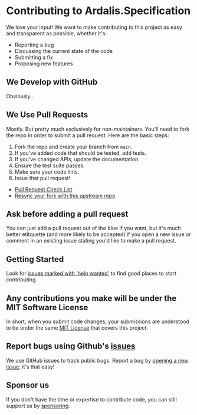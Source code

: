 # Contributing to Ardalis.Specification

We love your input! We want to make contributing to this project as easy and transparent as possible, whether it's:

- Reporting a bug
- Discussing the current state of the code
- Submitting a fix
- Proposing new features

## We Develop with GitHub

Obviously...

## We Use Pull Requests

Mostly. But pretty much exclusively for non-maintainers. You'll need to fork the repo in order to submit a pull request. Here are the basic steps:

1. Fork the repo and create your branch from `main`.
2. If you've added code that should be tested, add tests.
3. If you've changed APIs, update the documentation.
4. Ensure the test suite passes.
5. Make sure your code lints.
6. Issue that pull request!

- [Pull Request Check List](https://ardalis.com/github-pull-request-checklist/)
- [Resync your fork with this upstream repo](https://ardalis.com/syncing-a-fork-of-a-github-repository-with-upstream/)

## Ask before adding a pull request

You can just add a pull request out of the blue if you want, but it's much better etitquette (and more likely to be accepted) if you open a new issue or comment in an existing issue stating you'd like to make a pull request.

## Getting Started

Look for [issues marked with 'help wanted'](https://github.com/ardalis/Specification/issues?q=is%3Aissue+is%3Aopen+label%3A%22help+wanted%22) to find good places to start contributing.

## Any contributions you make will be under the MIT Software License

In short, when you submit code changes, your submissions are understood to be under the same [MIT License](http://choosealicense.com/licenses/mit/) that covers this project.

## Report bugs using Github's [issues](https://github.com/ardalis/Specification/issues)

We use GitHub issues to track public bugs. Report a bug by [opening a new issue](https://github.com/ardalis/Specification/issues/new/choose); it's that easy!

## Sponsor us

If you don't have the time or expertise to contribute code, you can still support us by [sponsoring](https://github.com/sponsors/ardalis).
